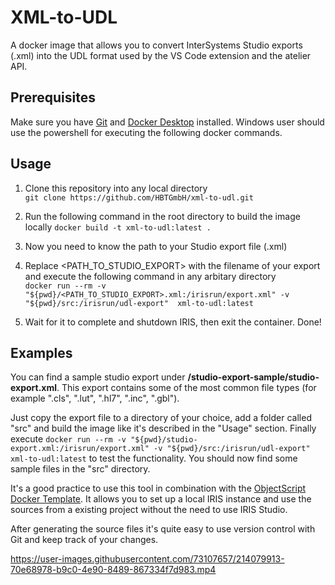 
# XML-to-UDL

A docker image that allows you to convert InterSystems Studio exports (.xml) into the UDL format used by the VS Code extension and the atelier API.


## Prerequisites

Make sure you have [Git](https://git-scm.com/book/en/v2/Getting-Started-Installing-Git) and [Docker Desktop](https://www.docker.com/products/docker-desktop) installed. Windows user should use the powershell for executing the following docker commands.
## Usage

1. Clone this repository into any local directory  
`git clone https://github.com/HBTGmbH/xml-to-udl.git`

2. Run the following command in the root directory to build the image locally 
`docker build -t xml-to-udl:latest .`

3. Now you need to know the path to your Studio export file (.xml) 

4. Replace <PATH_TO_STUDIO_EXPORT> with the filename of your export and execute the following command in any arbitary directory  
`docker run --rm -v "${pwd}/<PATH_TO_STUDIO_EXPORT>.xml:/irisrun/export.xml" -v "${pwd}/src:/irisrun/udl-export"  xml-to-udl:latest`

5. Wait for it to complete and shutdown IRIS, then exit the container. Done!

## Examples

You can find a sample studio export under **/studio-export-sample/studio-export.xml**. This export contains some of the most common file types (for example ".cls", ".lut", ".hl7", ".inc", ".gbl"). 

Just copy the export file to a directory of your choice, add a folder called "src" and build the image like it's described in the "Usage" section. Finally execute `docker run --rm -v "${pwd}/studio-export.xml:/irisrun/export.xml" -v "${pwd}/src:/irisrun/udl-export"  xml-to-udl:latest` to test the functionality. You should now find some sample files in the "src" directory.

It's a good practice to use this tool in combination with the [ObjectScript Docker Template](https://github.com/intersystems-community/objectscript-docker-template). It allows you to set up a local IRIS instance and use the sources from a existing project without the need to use IRIS Studio.

After generating the source files it's quite easy to use version control with Git and keep track of your changes.



https://user-images.githubusercontent.com/73107657/214079913-70e68978-b9c0-4e90-8489-867334f7d983.mp4




